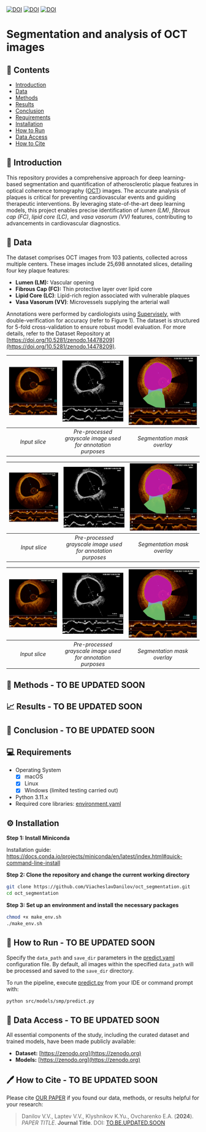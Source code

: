 [![DOI](http://img.shields.io/badge/DOI-TO.ADD.DATASET-blue)](https://TO.BE.UPDATED.SOON)
[![DOI](http://img.shields.io/badge/DOI-TO.ADD.MODELS-blue)](https://TO.BE.UPDATED.SOON)
[![DOI](http://img.shields.io/badge/DOI-TO.ADD.PAPER-B31B1B)](https://TO.BE.UPDATED.SOON)

# Segmentation and analysis of OCT images

<a name="contents"></a>
## 📖 Contents
- [Introduction](#introduction)
- [Data](#data)
- [Methods](#methods)
- [Results](#results)
- [Conclusion](#conclusion)
- [Requirements](#requirements)
- [Installation](#installation)
- [How to Run](#how-to-run)
- [Data Access](#data-access)
- [How to Cite](#how-to-cite)

<a name="introduction"></a>
## 🎯 Introduction
This repository provides a comprehensive approach for deep learning-based segmentation and quantification of atherosclerotic plaque features in optical coherence tomography ([OCT](https://en.wikipedia.org/wiki/Optical_coherence_tomography)) images. The accurate analysis of plaques is critical for preventing cardiovascular events and guiding therapeutic interventions. By leveraging state-of-the-art deep learning models, this project enables precise identification of _lumen (LM)_, _fibrous cap (FC)_, _lipid core (LC)_, and _vasa vasorum (VV)_ features, contributing to advancements in cardiovascular diagnostics.

<a name="data"></a>
## 📁 Data
The dataset comprises OCT images from 103 patients, collected across multiple centers. These images include 25,698 annotated slices, detailing four key plaque features:

- **Lumen (LM):** Vascular opening
- **Fibrous Cap (FC):** Thin protective layer over lipid core
- **Lipid Core (LC)**: Lipid-rich region associated with vulnerable plaques
- **Vasa Vasorum (VV)**: Microvessels supplying the arterial wall

Annotations were performed by cardiologists using [Supervisely](https://supervisely.com/), with double-verification for accuracy (refer to Figure 1). The dataset is structured for 5-fold cross-validation to ensure robust model evaluation. For more details, refer to the Dataset Repository at [https://doi.org/10.5281/zenodo.14478209](https://doi.org/10.5281/zenodo.14478209).


| ![Input slice](.assets/input_slice.png "Input slice") | ![Grayscale slice](.assets/input_slice_grayscale.png "Grayscale slice") | ![Superimposed mask](.assets/mask.png "Superimposed mask") |
|:-----------------------------------------------------:|:-----------------------------------------------------------------------:|:----------------------------------------------------------:|
|                     *Input slice*                     |      *Pre-processed grayscale image used for annotation purposes*       |                *Segmentation mask overlay*                 |

| <img src=".assets/input_slice.png" alt="Input slice" title="Input slice" width="500"/> | <img src=".assets/input_slice_grayscale.png" alt="Grayscale slice" title="Grayscale slice" width="500"/> | <img src=".assets/mask.png" alt="Superimposed mask" title="Superimposed mask" width="500"/> |
|:--------------------------------------------------------------------------------------:|:--------------------------------------------------------------------------------------------------------:|:-------------------------------------------------------------------------------------------:|
|                                     *Input slice*                                      |                       *Pre-processed grayscale image used for annotation purposes*                       |                                 *Segmentation mask overlay*                                 |

| <img src=".assets/input_slice.png" alt="Input slice" title="Input slice" style="width:100%;"/> | <img src=".assets/input_slice_grayscale.png" alt="Grayscale slice" title="Grayscale slice" style="width:100%;"/> | <img src=".assets/mask.png" alt="Superimposed mask" title="Superimposed mask" style="width:100%;"/> |
|:----------------------------------------------------------------------------------------------:|:--------------------------------------------------------------------------------------------------------------:|:-----------------------------------------------------------------------------------------------:|
|                                         *Input slice*                                          |                         *Pre-processed grayscale image used for annotation purposes*                          |                           *Segmentation mask overlay*                            |


<a name="methods"></a>
## 🔬 Methods - TO BE UPDATED SOON

<a name="results"></a>
## 📈 Results - TO BE UPDATED SOON

<a name="conclusion"></a>
## 🏁 Conclusion - TO BE UPDATED SOON

<a name="requirements"></a>
## 💻 Requirements

- Operating System
  - [x] macOS
  - [x] Linux
  - [x] Windows (limited testing carried out)
- Python 3.11.x
- Required core libraries: [environment.yaml](environment.yaml)

<a name="installation"></a>
## ⚙ Installation

**Step 1: Install Miniconda**

Installation guide: https://docs.conda.io/projects/miniconda/en/latest/index.html#quick-command-line-install

**Step 2: Clone the repository and change the current working directory**
``` bash
git clone https://github.com/ViacheslavDanilov/oct_segmentation.git
cd oct_segmentation
```

**Step 3: Set up an environment and install the necessary packages**
``` bash
chmod +x make_env.sh
./make_env.sh
```

<a name="how-to-run"></a>
## 🚀 How to Run - TO BE UPDATED SOON

Specify the `data_path` and `save_dir` parameters in the [predict.yaml](configs/predict.yaml) configuration file. By default, all images within the specified `data_path` will be processed and saved to the `save_dir` directory.

To run the pipeline, execute [predict.py](src/models/smp/predict.py) from your IDE or command prompt with:
``` bash
python src/models/smp/predict.py
```

<a name="data-access"></a>
## 🔐 Data Access - TO BE UPDATED SOON
All essential components of the study, including the curated dataset and trained models, have been made publicly available:
- **Dataset:** [https://zenodo.org](https://zenodo.org)
- **Models:** [https://zenodo.org](https://zenodo.org)

<a name="how-to-cite"></a>
## 🖊️ How to Cite - TO BE UPDATED SOON
Please cite [OUR PAPER](https://TO.BE.UPDATED.SOON) if you found our data, methods, or results helpful for your research:

> Danilov V.V., Laptev V.V., Klyshnikov K.Yu., Ovcharenko E.A. (**2024**). _PAPER TITLE_. **Journal Title**. DOI: [TO.BE.UPDATED.SOON](TO.BE.UPDATED.SOON)
